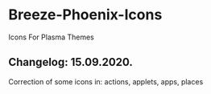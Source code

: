# Breeze-Phoenix-Icons
Icons For Plasma Themes

Changelog: 15.09.2020.
-----------------------

Correction of some icons in: actions, applets, apps, places
